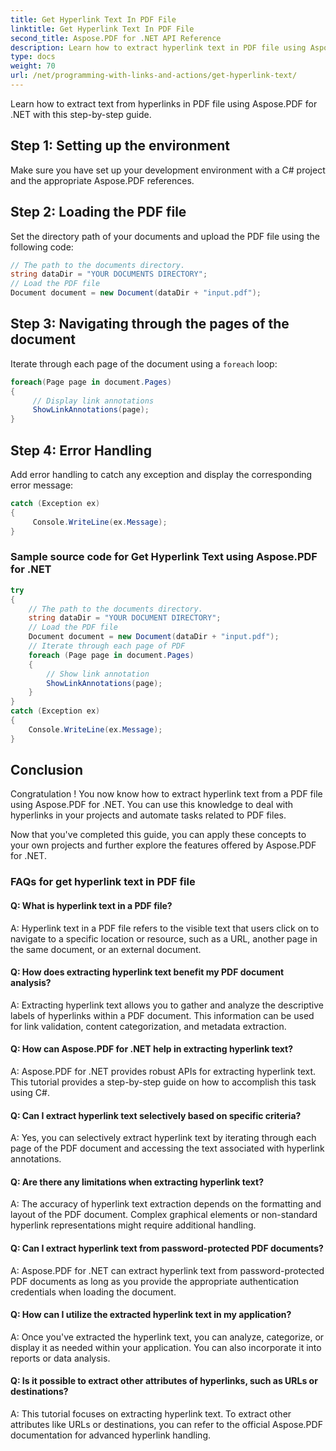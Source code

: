 ```yaml
---
title: Get Hyperlink Text In PDF File
linktitle: Get Hyperlink Text In PDF File
second_title: Aspose.PDF for .NET API Reference
description: Learn how to extract hyperlink text in PDF file using Aspose.PDF for .NET.
type: docs
weight: 70
url: /net/programming-with-links-and-actions/get-hyperlink-text/
---
```

Learn how to extract text from hyperlinks in PDF file using Aspose.PDF for .NET with this step-by-step guide.

## Step 1: Setting up the environment

Make sure you have set up your development environment with a C# project and the appropriate Aspose.PDF references.

## Step 2: Loading the PDF file

Set the directory path of your documents and upload the PDF file using the following code:

```csharp
// The path to the documents directory.
string dataDir = "YOUR DOCUMENTS DIRECTORY";
// Load the PDF file
Document document = new Document(dataDir + "input.pdf");
```

## Step 3: Navigating through the pages of the document

Iterate through each page of the document using a `foreach` loop:

```csharp
foreach(Page page in document.Pages)
{
     // Display link annotations
     ShowLinkAnnotations(page);
}
```

## Step 4: Error Handling

Add error handling to catch any exception and display the corresponding error message:

```csharp
catch (Exception ex)
{
     Console.WriteLine(ex.Message);
}
```

### Sample source code for Get Hyperlink Text using Aspose.PDF for .NET 
```csharp
try
{
	// The path to the documents directory.
	string dataDir = "YOUR DOCUMENT DIRECTORY";
	// Load the PDF file
	Document document = new Document(dataDir + "input.pdf");
	// Iterate through each page of PDF
	foreach (Page page in document.Pages)
	{
		// Show link annotation
		ShowLinkAnnotations(page);
	}
}
catch (Exception ex)
{
	Console.WriteLine(ex.Message);
}
```

## Conclusion

Congratulation ! You now know how to extract hyperlink text from a PDF file using Aspose.PDF for .NET. You can use this knowledge to deal with hyperlinks in your projects and automate tasks related to PDF files.

Now that you've completed this guide, you can apply these concepts to your own projects and further explore the features offered by Aspose.PDF for .NET.

### FAQs for get hyperlink text in PDF file

#### Q: What is hyperlink text in a PDF file?

A: Hyperlink text in a PDF file refers to the visible text that users click on to navigate to a specific location or resource, such as a URL, another page in the same document, or an external document.

#### Q: How does extracting hyperlink text benefit my PDF document analysis?

A: Extracting hyperlink text allows you to gather and analyze the descriptive labels of hyperlinks within a PDF document. This information can be used for link validation, content categorization, and metadata extraction.

#### Q: How can Aspose.PDF for .NET help in extracting hyperlink text?

A: Aspose.PDF for .NET provides robust APIs for extracting hyperlink text. This tutorial provides a step-by-step guide on how to accomplish this task using C#.

#### Q: Can I extract hyperlink text selectively based on specific criteria?

A: Yes, you can selectively extract hyperlink text by iterating through each page of the PDF document and accessing the text associated with hyperlink annotations.

#### Q: Are there any limitations when extracting hyperlink text?

A: The accuracy of hyperlink text extraction depends on the formatting and layout of the PDF document. Complex graphical elements or non-standard hyperlink representations might require additional handling.

#### Q: Can I extract hyperlink text from password-protected PDF documents?

A: Aspose.PDF for .NET can extract hyperlink text from password-protected PDF documents as long as you provide the appropriate authentication credentials when loading the document.

#### Q: How can I utilize the extracted hyperlink text in my application?

A: Once you've extracted the hyperlink text, you can analyze, categorize, or display it as needed within your application. You can also incorporate it into reports or data analysis.

#### Q: Is it possible to extract other attributes of hyperlinks, such as URLs or destinations?

A: This tutorial focuses on extracting hyperlink text. To extract other attributes like URLs or destinations, you can refer to the official Aspose.PDF documentation for advanced hyperlink handling.
